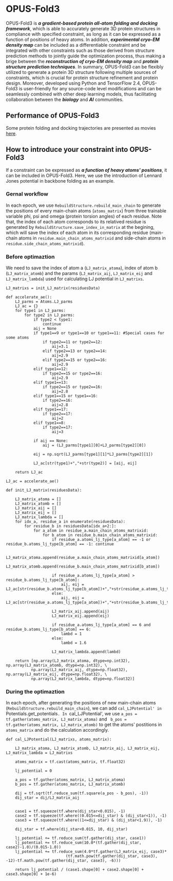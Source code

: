 # OPUS-Fold3

OPUS-Fold3 is ***a gradient-based protein all-atom folding and docking framework***, which is able to accurately generate 3D protein structures in compliance with specified constraint, as long as it can be expressed as a function of positions of heavy atoms. In addition, ***experimental cryo-EM density map*** can be included as a differentiable constraint and be integrated with other constraints such as those derived from structure prediction methods to jointly guide the optimization process, thus making a brige between the ***reconstruction of cryo-EM density map*** and ***protein structure prediction techniques***. In summary, OPUS-Fold3 can be flexibly utilized to generate a protein 3D structure following multiple sources of constraints, which is crucial for protein structure refinement and protein design. Moreover, developed using Python and TensorFlow 2.4, OPUS-Fold3 is user-friendly for any source-code level modifications and can be seamlessly combined with other deep learning models, thus facilitating collaboration between the ***biology*** and ***AI*** communities.

## Performance of OPUS-Fold3
Some protein folding and docking trajectories are presented as movies [here](https://github.com/thuxugang/opus_fold3/tree/main/examples/movies).

## How to introduce your constraint into OPUS-Fold3
If a constraint can be expressed as ***a function of heavy atoms' positions***, it can be included in OPUS-Fold3. Here, we use the introduction of Lennard Jones potential in backbone folding as an example.

### Gernal workflow

In each epoch, we use `RebuildStructure.rebuild_main_chain` to generate the positions of every main-chain atoms (`atoms_matrix`) from three trainable variable phi, psi and omega (protein torsion angles) of each residue. Note that, the index of each atom corresponds to its relatived residue is generated by `RebuildStructure.save_index_in_matrix` at the begining, which will save the index of each atom in its corresponding residue (main-chain atoms in `residue.main_chain_atoms_matrixid` and side-chain atoms in `residue.side_chain_atoms_matrixid`). 

### Before optimaztion

We need to save the index of atom a (`LJ_matrix_atoma`), index of atom b (`LJ_matrix_atomb`) and the params (`LJ_matrix_aij`, `LJ_matrix_eij` and `LJ_matrix_lambda`) used for calculating LJ potential in `LJ_matrixs`.
```
LJ_matrixs = init_LJ_matrix(residuesData)

def accelerate_ae():
    LJ_parms = Atoms.LJ_parms
    LJ_ac = {}
    for type1 in LJ_parms:
        for type2 in LJ_parms:
            if type2 < type1:
                continue
            aij = None
            if type1==9 or type1==10 or type1==11: #Special cases for some atoms
                if type2==11 or type2==12:
                    aij=3.1
                elif type2==13 or type2==14:
                    aij=2.9
                elif type2==15 or type2==16:
                    aij=2.9
            elif type1==12:
                if type2==15 or type2==16:
                    aij=2.9
            elif type1==13:
                if type2==15 or type2==16:
                    aij=2.8
            elif type1==15 or type1==16:
                if type2==16:
                    aij=2.8
            elif type1==17:
                if type2==17:
                    aij=2
            elif type1==8:
                if type2==17:
                    aij=3
                    
            if aij == None:
                aij = (LJ_parms[type1][0]+LJ_parms[type2][0])
                
            eij = np.sqrt(LJ_parms[type1][1]*LJ_parms[type2][1])
            
            LJ_ac[str(type1)+","+str(type2)] = [aij, eij]
            
    return LJ_ac

LJ_ac = accelerate_ae()

def init_LJ_matrix(residuesData):
    
    LJ_matrix_atoma = []
    LJ_matrix_atomb = []
    LJ_matrix_aij = []
    LJ_matrix_eij = []
    LJ_matrix_lambda = []
    for idx_a, residue_a in enumerate(residuesData):
        for residue_b in residuesData[idx_a+2:]:
            for a_atom in residue_a.main_chain_atoms_matrixid:
                for b_atom in residue_b.main_chain_atoms_matrixid:
                    if residue_a.atoms_lj_type[a_atom] == -1 or residue_b.atoms_lj_type[b_atom] == -1: continue

                    LJ_matrix_atoma.append(residue_a.main_chain_atoms_matrixid[a_atom])
                    LJ_matrix_atomb.append(residue_b.main_chain_atoms_matrixid[b_atom])
                    
                    if residue_a.atoms_lj_type[a_atom] > residue_b.atoms_lj_type[b_atom]:
                        aij, eij = LJ_ac[str(residue_b.atoms_lj_type[b_atom])+","+str(residue_a.atoms_lj_type[a_atom])]
                    else:
                        aij, eij = LJ_ac[str(residue_a.atoms_lj_type[a_atom])+","+str(residue_b.atoms_lj_type[b_atom])]
                    
                    LJ_matrix_aij.append(aij)
                    LJ_matrix_eij.append(eij)
    
                    if residue_a.atoms_lj_type[a_atom] == 6 and residue_b.atoms_lj_type[b_atom] == 6: 
                        lambd = 1
                    else:
                        lambd = 1.6
                    
                    LJ_matrix_lambda.append(lambd)
                    
    return [np.array(LJ_matrix_atoma, dtype=np.int32), np.array(LJ_matrix_atomb, dtype=np.int32), \
           np.array(LJ_matrix_aij, dtype=np.float32), np.array(LJ_matrix_eij, dtype=np.float32), \
           np.array(LJ_matrix_lambda, dtype=np.float32)]
```

### During the optimaztion

In each epoch, after generating the positions of new main-chain atoms (`RebuildStructure.rebuild_main_chain`), we can add `cal_LJPotential' in `Potentials.get_potentials`. In `cal_LJPotential', we use `a_pos = tf.gather(atoms_matrix, LJ_matrix_atoma)` and ` b_pos = tf.gather(atoms_matrix, LJ_matrix_atomb)` to get the atoms' postitions in `atoms_matrix` and do the calculation accordingly.
```
def cal_LJPotential(LJ_matrixs, atoms_matrix):
    
    LJ_matrix_atoma, LJ_matrix_atomb, LJ_matrix_aij, LJ_matrix_eij, LJ_matrix_lambda = LJ_matrixs
    
    atoms_matrix = tf.cast(atoms_matrix, tf.float32)
    
    lj_potential = 0
    
    a_pos = tf.gather(atoms_matrix, LJ_matrix_atoma)
    b_pos = tf.gather(atoms_matrix, LJ_matrix_atomb)
    
    dij = tf.sqrt(tf.reduce_sum(tf.square(a_pos - b_pos), -1))
    dij_star = dij/LJ_matrix_aij
    

    case1 = tf.squeeze(tf.where(dij_star<0.015), -1)
    case2 = tf.squeeze(tf.where((0.015<=dij_star) & (dij_star<1)), -1)
    case3 = tf.squeeze(tf.where((1<=dij_star) & (dij_star<1.9)), -1)

    dij_star = tf.where(dij_star<0.015, 10, dij_star)
    
    lj_potential += tf.reduce_sum(tf.gather(dij_star, case1))
    lj_potential += tf.reduce_sum(10.0*(tf.gather(dij_star, case2)-1.0)/(0.015-1.0))
    lj_potential += tf.reduce_sum(4.0*tf.gather(LJ_matrix_eij, case3)*
                          (tf.math.pow(tf.gather(dij_star, case3), -12)-tf.math.pow(tf.gather(dij_star, case3), -6)))
    
    return lj_potential / (case1.shape[0] + case2.shape[0] + case3.shape[0] + 1e-6)
```
